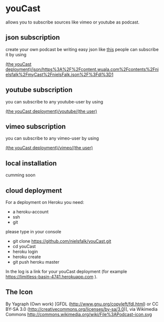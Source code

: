 youCast
=======

allows you to subscribe sources like vimeo or youtube as podcast.

json subscription
-----------------
create your own podcast be writing easy json like [this](https://www.wuala.com/nielsfalk/myCast/nielsFalk.json/?dl=1)
people can subscribe it by using

[(the youCast deployment)/json/https%3A%2F%2Fcontent.wuala.com%2Fcontents%2Fnielsfalk%2FmyCast%2FnielsFalk.json%2F%3Fdl%3D1](https://gentle-depths-8524.herokuapp.com/json/https%3A%2F%2Fcontent.wuala.com%2Fcontents%2Fnielsfalk%2FmyCast%2FnielsFalk.json%2F%3Fdl%3D1)

youtube subscription
--------------------
you can subscribe to any youtube-user by using

[(the youCast deployment)/youtube/(the user)](http://localhost:8080/youtube/flow)

vimeo subscription
------------------
you can subscribe to any vimeo-user by using

[(the youCast deployment)/vimeo/(the user)](http://localhost:8080/vimeo/sinco)

local installation
------------------
cumming soon

cloud deployment
----------------
For a deployment on Heroku you need:
* a heroku-account
* ssh
* git

please type in your console
* git clone https://github.com/nielsfalk/youCast.git
* cd youCast
* heroku login
* heroku create
* git push heroku master

In the log is a link for your youCast deployment (for example https://limitless-basin-4741.herokuapp.com ).

The Icon
--------
By Yagraph (Own work) [GFDL (http://www.gnu.org/copyleft/fdl.html) or CC BY-SA 3.0 (http://creativecommons.org/licenses/by-sa/3.0)], via Wikimedia Commons
http://commons.wikimedia.org/wiki/File%3APodcast-icon.svg